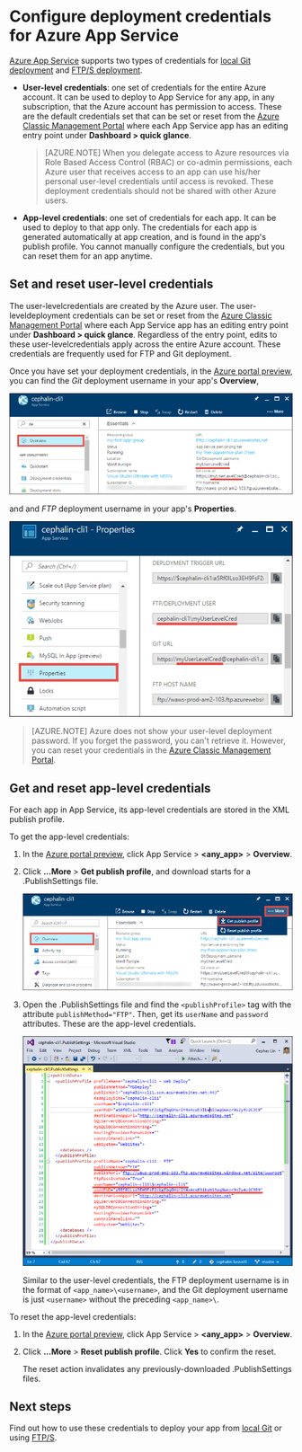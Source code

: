 <properties
    pageTitle="Azure App Service Deployment Credentials | Azure"
    description="Learn how to use the Azure App Service deployment credentials."
    services="app-service"
    documentationcenter=""
    author="dariagrigoriu"
    manager="erikre"
    editor="mollybos" />
<tags
    ms.service="app-service"
    ms.workload="na"
    ms.tgt_pltfrm="na"
    ms.devlang="multiple"
    ms.topic="article"
    ms.date="01/05/2016"
    wacn.date=""
    ms.author="dariagrigoriu" />

# Configure deployment credentials for Azure App Service
[Azure App Service](/documentation/articles/app-service-changes-existing-services/) supports two types of credentials for [local Git deployment](/documentation/articles/app-service-deploy-local-git/) 
and [FTP/S deployment](/documentation/articles/app-service-deploy-ftp/).

* **User-level credentials**: one set of credentials for the entire Azure account. It can be used to deploy to App Service for any app, in any subscription, that the Azure account has permission to access. These are the default
credentials set that can be set or reset from the [Azure Classic Management Portal](https://manage.windowsazure.cn) where each App Service app has an editing entry point under **Dashboard > quick glance**.

    > [AZURE.NOTE]
    > When you delegate access to Azure resources via Role Based Access Control (RBAC) or co-admin permissions, each Azure user that receives access to an app can use his/her personal user-level credentials until access is revoked. These deployment credentials should not be shared with other Azure users.
    >
    >

* **App-level credentials**: one set of credentials for each app. It can be used to deploy to that app only. The credentials
for each app is generated automatically at app creation, and is found in the app's publish profile. You cannot manually configure the credentials, but you can reset them for an app anytime.

## <a name="userscope"></a>Set and reset user-level credentials

The user-levelcredentials are created by the Azure user. The user-leveldeployment credentials can be set or reset from the [Azure Classic Management Portal](https://manage.windowsazure.cn) where each App Service app has an editing entry point under **Dashboard > quick glance**. Regardless of the entry point, edits to these user-levelcredentials apply across the entire Azure account. These credentials are frequently used for FTP and Git deployment.

Once you have set your deployment credentials, in the [Azure portal preview](https://portal.azure.cn), you can find the *Git* deployment username in your app's **Overview**,

![](./media/app-service-deployment-credentials/deployment_credentials_overview.png)

and and *FTP* deployment username in your app's **Properties**.

![](./media/app-service-deployment-credentials/deployment_credentials_properties.png)

> [AZURE.NOTE]
> Azure does not show your user-level deployment password. If you forget the password, you can't retrieve it. However, you can reset your credentials in the [Azure Classic Management Portal](https://manage.windowsazure.cn).
>
>  

## <a name="appscope"></a>Get and reset app-level credentials
For each app in App Service, its app-level credentials are stored in the XML publish profile.

To get the app-level credentials:

1. In the [Azure portal preview](https://portal.azure.cn), click App Service > **&lt;any_app>** > **Overview**.

2. Click **...More** > **Get publish profile**, and download starts for a .PublishSettings file.

    ![](./media/app-service-deployment-credentials/publish_profile_get.png)

3. Open the .PublishSettings file and find the `<publishProfile>` tag with the attribute `publishMethod="FTP"`. Then, get its `userName` and `password` attributes.
These are the app-level credentials.

    ![](./media/app-service-deployment-credentials/publish_profile_editor.png)

    Similar to the user-level credentials, the FTP deployment username is in the format of `<app_name>\<username>`, and the Git deployment username is just `<username>` without the preceding `<app_name>\`.

To reset the app-level credentials:

1. In the [Azure portal preview](https://portal.azure.cn), click App Service > **&lt;any_app>** > **Overview**.

2. Click **...More** > **Reset publish profile**. Click **Yes** to confirm the reset.

    The reset action invalidates any previously-downloaded .PublishSettings files.

## Next steps

Find out how to use these credentials to deploy your app from [local Git](/documentation/articles/app-service-deploy-local-git/) or using [FTP/S](/documentation/articles/app-service-deploy-ftp/).